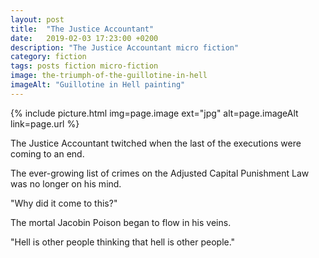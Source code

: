 ```yaml
---
layout: post
title:  "The Justice Accountant"
date:   2019-02-03 17:23:00 +0200
description: "The Justice Accountant micro fiction"
category: fiction
tags: posts fiction micro-fiction
image: the-triumph-of-the-guillotine-in-hell
imageAlt: "Guillotine in Hell painting"
---
```


{% include picture.html img=page.image ext="jpg" alt=page.imageAlt link=page.url %}

The Justice Accountant twitched when the last of the executions were coming to an end.

The ever-growing list of crimes on the Adjusted Capital Punishment Law was no longer on his mind.

"Why did it come to this?"

The mortal Jacobin Poison began to flow in his veins.

"Hell is other people thinking that hell is other people."
